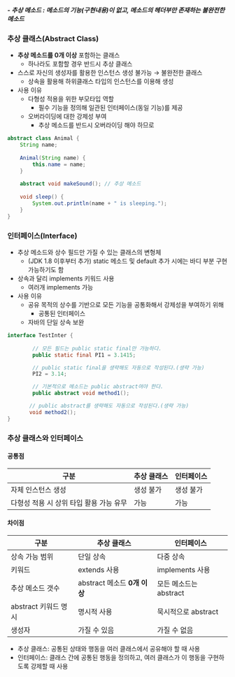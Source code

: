 ##### - 추상 메소드 : 메소드의 기능(구현내용)이 없고, 메소드의 헤더부만 존재하는 불완전한 메소드

### 추상 클래스(Abstract Class)
- **추상 메소드를 0개 이상** 포함하는 클래스
  - 하나라도 포함할 경우 반드시 추상 클래스
- 스스로 자신의 생성자를 활용한 인스턴스 생성 불가능 → 불완전한 클래스
  - 상속을 활용해 하위클래스 타입의 인스턴스를 이용해 생성
- 사용 이유
  - 다형성 적용을 위한 부모타입 역할
    - 필수 기능을 정의해 일관된 인터페이스(동일 기능)를 제공
  - 오버라이딩에 대한 강제성 부여
    - 추상 메소드를 반드시 오버라이딩 해야 하므로 

```java
abstract class Animal {
    String name;
    
    Animal(String name) {
        this.name = name;
    }
    
    abstract void makeSound(); // 추상 메소드
    
    void sleep() {
        System.out.println(name + " is sleeping.");
    }
}
```

### 인터페이스(Interface)
- 추상 메소드와 상수 필드만 가질 수 있는 클래스의 변형체
  - (JDK 1.8 이후부터 추가) static 메소드 및 default 추가 시에는 바디 부분 구현 가능하기도 함
- 상속과 달리 implements 키워드 사용
  - 여러개 implements 가능
- 사용 이유
  - 공유 목적의 상수를 기반으로 모든 기능을 공통화해서 강제성을 부여하기 위해
    - 공통된 인터페이스
  - 자바의 단일 상속 보완

```java
interface TestInter {
		
		// 모든 필드는 public static final만 가능하다.
		public static final PI1 = 3.1415;

		// public static final을 생략해도 자동으로 작성된다.(생략 가능)
        PI2 = 3.14;

        // 기본적으로 메소드는 public abstract여야 한다.
		public abstract void method1();

       // public abstract를 생략해도 자동으로 작성된다.(생략 가능)
       void method2();
}
```

### 추상 클래스와 인터페이스

#### 공통점
| 구분 | 추상 클래스 | 인터페이스 |
| --- | --- | --- |
| 자체 인스턴스 생성 | 생성 불가 | 생성 불가 |
| 다형성 적용 시 상위 타입 활용 가능 유무 | 가능 | 가능 |

#### 차이점
| 구분 | 추상 클래스 | 인터페이스 |
| --- | --- | --- |
| 상속 가능 범위 | 단일 상속 | 다중 상속 |
| 키워드 | extends 사용 | implements 사용 |
| 추상 메소드 갯수 | abstract 메소드 **0개 이상** | 모든 메소드는 abstract |
| abstract 키워드 명시 | 명시적 사용 | 묵시적으로 abstract |
| 생성자 | 가질 수 있음 | 가질 수 없음 |

- 추상 클래스: 공통된 상태와 행동을 여러 클래스에서 공유해야 할 때 사용
- 인터페이스: 클래스 간에 공통된 행동을 정의하고, 여러 클래스가 이 행동을 구현하도록 강제할 때 사용
